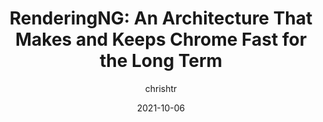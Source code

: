 ---
author: chrishtr
date: 2021-10-06
publisher: chromiumdev
tags:
  - user-agents
  - engines
  - rendering
target_url: https://blog.chromium.org/2021/10/renderingng.html
title: "RenderingNG: An Architecture That Makes and Keeps Chrome Fast for the Long Term"
---